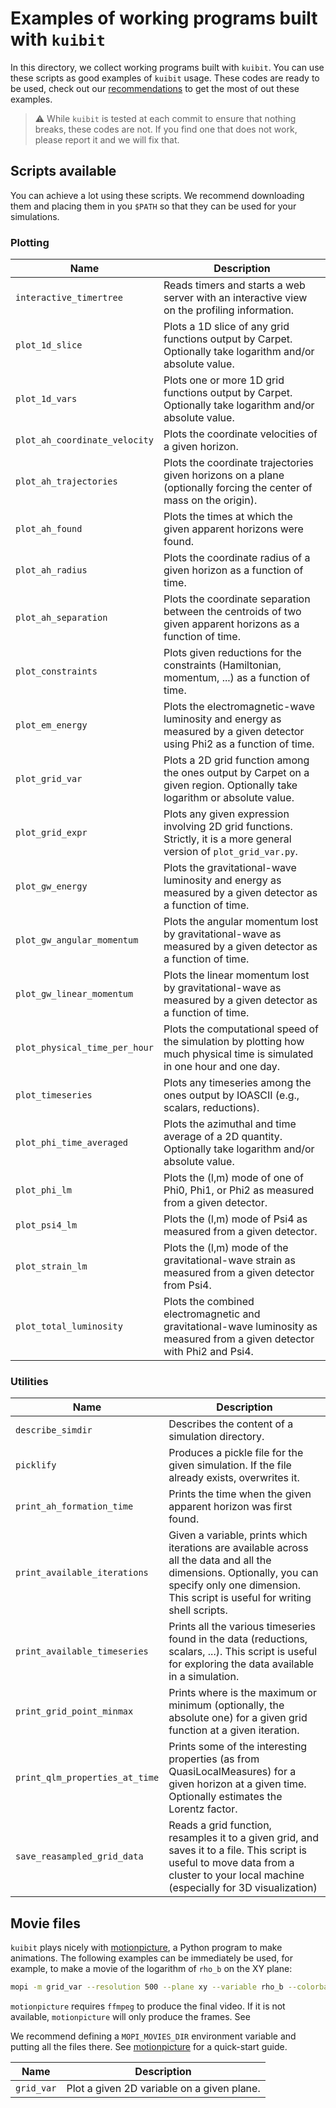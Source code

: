 # Examples of working programs built with `kuibit`

In this directory, we collect working programs built with `kuibit`. You can use
these scripts as good examples of ``kuibit`` usage. These codes are ready to be
used, check out our
[recommendations](https://sbozzolo.github.io/kuibit/recommendation_examples.rst)
to get the most of out these examples.

> :warning: While `kuibit` is tested at each commit to ensure that nothing
>           breaks, these codes are not. If you find one that does not work,
>           please report it and we will fix that.

## Scripts available

You can achieve a lot using these scripts. We recommend downloading them and
placing them in you `$PATH` so that they can be used for your simulations.

### Plotting

| Name                          | Description                                                                                                                |
|-------------------------------|----------------------------------------------------------------------------------------------------------------------------|
| `interactive_timertree`       | Reads timers and starts a web server with an interactive view on the profiling information.                                |
| `plot_1d_slice`               | Plots a 1D slice of any grid functions output by Carpet. Optionally take logarithm and/or absolute value.                  |
| `plot_1d_vars`                | Plots one or more 1D grid functions output by Carpet. Optionally take logarithm and/or absolute value.                     |
| `plot_ah_coordinate_velocity` | Plots the coordinate velocities of a given horizon.                                                                        |
| `plot_ah_trajectories`        | Plots the coordinate trajectories given horizons on a plane (optionally forcing the center of mass on the origin).                                                                        |
| `plot_ah_found`               | Plots the times at which the given apparent horizons were found.                                                           |
| `plot_ah_radius`              | Plots the coordinate radius of a given horizon as a function of time.                                                      |
| `plot_ah_separation`          | Plots the coordinate separation between the centroids of two given apparent horizons as a function of time.                |
| `plot_constraints`            | Plots given reductions for the constraints (Hamiltonian, momentum, ...) as a function of time.                             |
| `plot_em_energy`              | Plots the electromagnetic-wave luminosity and energy as measured by a given detector using Phi2 as a function of time.     |
| `plot_grid_var`               | Plots a 2D grid function among the ones output by Carpet on a given region. Optionally take logarithm or absolute value.   |
| `plot_grid_expr`              | Plots any given expression involving 2D grid functions. Strictly, it is a more general version of `plot_grid_var.py`.      |
| `plot_gw_energy`              | Plots the gravitational-wave luminosity and energy as measured by a given detector as a function of time.                  |
| `plot_gw_angular_momentum`    | Plots the angular momentum lost by gravitational-wave as measured by a given detector as a function of time.               |
| `plot_gw_linear_momentum`     | Plots the linear momentum lost by gravitational-wave as measured by a given detector as a function of time.                |
| `plot_physical_time_per_hour` | Plots the computational speed of the simulation by plotting how much physical time is simulated in one hour and one day.   |
| `plot_timeseries`             | Plots any timeseries among the ones output by IOASCII (e.g., scalars, reductions).                                         |
| `plot_phi_time_averaged`      | Plots the azimuthal and time average of a 2D quantity. Optionally take logarithm and/or absolute value.                    |
| `plot_phi_lm`                 | Plots the (l,m) mode of one of Phi0, Phi1, or Phi2 as measured from a given detector.                                      |
| `plot_psi4_lm`                | Plots the (l,m) mode of Psi4 as measured from a given detector.                                                            |
| `plot_strain_lm`              | Plots the (l,m) mode of the gravitational-wave strain as measured from a given detector from Psi4.                         |
| `plot_total_luminosity`       | Plots the combined electromagnetic and gravitational-wave luminosity as measured from a given detector with Phi2 and Psi4. |

### Utilities

| Name                           | Description                                                                                                                                                                                          |
|--------------------------------|------------------------------------------------------------------------------------------------------------------------------------------------------------------------------------------------------|
| `describe_simdir`              | Describes the content of a simulation directory.                                                                                                                                                                                                     |
| `picklify`                     | Produces a pickle file for the given simulation. If the file already exists, overwrites it.                                                                                                          |
| `print_ah_formation_time`      | Prints the time when the given apparent horizon was first found.                                                                                                                                     |
| `print_available_iterations`   | Given a variable, prints which iterations are available across all the data and all the dimensions. Optionally, you can specify only one dimension. This script is useful for writing shell scripts. |
| `print_available_timeseries`   | Prints all the various timeseries found in the data (reductions, scalars, ...). This script is useful for exploring the data available in a simulation.                                              |
| `print_grid_point_minmax`      | Prints where is the maximum or minimum (optionally, the absolute one) for a given grid function at a given iteration.                                                                                |
| `print_qlm_properties_at_time` | Prints some of the interesting properties (as from QuasiLocalMeasures) for a given horizon at a given time. Optionally estimates the Lorentz factor.                                                 |
| `save_reasampled_grid_data`    | Reads a grid function, resamples it to a given grid, and saves it to a file. This script is useful to move data from a cluster to your local machine (especially for 3D visualization)               |


## Movie files

`kuibit` plays nicely with
[motionpicture](https://github.com/Sbozzolo/kuibit/blob/master/examples/mopi_movies/grid_var),
a Python program to make animations. The following examples can be immediately
be used, for example, to make a movie of the logarithm of `rho_b` on the XY
plane:

``` sh
mopi -m grid_var --resolution 500 --plane xy --variable rho_b --colorbar --interpolation-method bicubic --logscale --vmin -7 --vmax -1 --parallel --outdir movie -x0 -30 -30 -x1 30 30
```

`motionpicture` requires `ffmpeg` to produce the final video. If it is not
available, `motionpicture` will only produce the frames. See

We recommend defining a `MOPI_MOVIES_DIR` environment variable and putting all
the files there. See
[motionpicture](https://sbozzolo.github.io/kuibit/motionpicture.html) for a
quick-start guide.

| Name       | Description                                |
|------------|--------------------------------------------|
| `grid_var` | Plot a given 2D variable on a given plane. |

